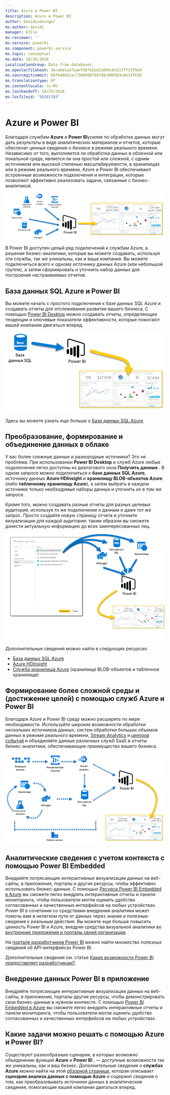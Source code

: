 ```yaml
---
title: Azure и Power BI
description: Azure и Power BI
author: davidiseminger
ms.author: davidi
manager: kfile
ms.reviewer: ''
ms.service: powerbi
ms.component: powerbi-service
ms.topic: conceptual
ms.date: 10/26/2018
LocalizationGroup: Data from databases
ms.openlocfilehash: 3eca6d1ae7aaef507d1ee51889c0c617ff33f9e9
ms.sourcegitcommit: 60fb46b61ac73806987847d9c606993c0e14fb30
ms.translationtype: HT
ms.contentlocale: ru-RU
ms.lasthandoff: 10/25/2018
ms.locfileid: "50101193"
---
```

# <a name="azure-and-power-bi"></a>Azure и Power BI

Благодаря службам **Azure** и **Power BI**усилия по обработке данных могут дать результаты в виде аналитических материалов и отчетов, которые обеспечат ценные сведения о бизнесе в режиме реального времени. Независимо от того, выполняется ли обработка данных в облачной или локальной среде, является ли она простой или сложной, с одним источником или высокой степенью масштабируемости, в хранилищах или в режиме реального времени, Azure и Power BI обеспечивают встроенные возможности подключения и интеграции, которые позволяют эффективно реализовать задачи, связанные с бизнес-аналитикой.

![Azure](media/service-azure-and-power-bi/azure_1.png)

В Power BI доступен целый ряд подключений к службам Azure, а решения бизнес-аналитики, которые вы можете создавать, используя эти службы, так же уникальны, как и ваша компания. Вы можете подключиться всего к одному источнику данных Azure (или небольшой группе), а затем сформировать и уточнить набор данных для построения настраиваемых отчетов.

## <a name="azure-sql-database-and-power-bi"></a>База данных SQL Azure и Power BI

Вы можете начать с простого подключения к базе данных SQL Azure и создавать отчеты для отслеживания развития вашего бизнеса. С помощью [Power BI Desktop](desktop-getting-started.md) можно создавать отчеты, определяющие тенденции и ключевые показатели эффективности, которые помогают вашей компании двигаться вперед.

![Из SQL в PBI](media/service-azure-and-power-bi/azure_2_sqltopbi.png)

Здесь вы можете узнать еще больше о [Базе данных SQL Azure](http://azure.microsoft.com/services/sql-database/).

## <a name="transform-shape-and-merge-your-cloud-data"></a>Преобразование, формирование и объединение данных в облаке

У вас более сложные данные и разнородные источники? Это не проблема. При использовании **Power BI Desktop** и служб Azure любые подключения легко доступны из диалогового окна **Получить данные** . В одном запросе можно подключиться к **базе данных SQL Azure**, источнику данных **Azure HDInsight** и **хранилищу BLOB-объектов Azure** (либо **табличному хранилищу Azure**), а затем выбрать в каждом источнике только необходимые наборы данных и уточнить их в том же запросе.

Кроме того, можно создавать разные отчеты для разных целевых аудиторий, используя то же подключение к данным и даже тот же запрос. Просто создайте новую страницу отчета и уточните визуализации для каждой аудитории: таким образом вы сможете донести актуальную информацию до всех заинтересованных лиц.

![Из нескольких источников в PBI](media/service-azure-and-power-bi/azure_3_multipletopbi.png)

Дополнительные сведения можно найти в следующих ресурсах:

* [База данных SQL Azure](http://azure.microsoft.com/services/sql-database/)
* [Azure HDInsight](http://azure.microsoft.com/services/hdinsight/)
* [Служба хранилища Azure](http://azure.microsoft.com/services/storage/) (хранилище BLOB-объектов и табличное хранилище)

## <a name="get-complex-and-ahead-using-azure-services-and-power-bi"></a>Формирование более сложной среды и (достижение целей) с помощью служб Azure и Power BI

Благодаря Azure и Power BI среду можно расширять по мере необходимости. Используйте широкие возможности обработки нескольких источников данных, систем обработки больших объемов данных в режиме реального времени, [Stream Analytics](http://azure.microsoft.com/services/stream-analytics/) и [центров событий](http://azure.microsoft.com/services/event-hubs/) и объединяйте данные различных служб SaaS в отчеты бизнес-аналитики, обеспечивающие преимущество вашего бизнеса.

![Комплекс Azure](media/service-azure-and-power-bi/azure_4_complex.png)

## <a name="context-insights-with-power-bi-embedded-analytics"></a>Аналитические сведения с учетом контекста с помощью Power BI Embedded

Внедряйте потрясающие интерактивные визуализации данных на веб-сайты, в приложения, порталы и другие ресурсы, чтобы эффективно использовать бизнес-данные. С помощью [Ресурса Power BI Embedded в Azure](https://azure.microsoft.com/services/power-bi-embedded/) вы сможете легко внедрять интерактивные отчеты и панели мониторинга, чтобы пользователи могли оценить удобство согласованных и качественных интерфейсов на любых устройствах.  Power BI в сочетании со средствами внедрения аналитики может помочь вам в нелегком пути от данных через знания и полезные сведения к реальным действия.  Вы можете еще больше повысить ценность Power BI и Azure, внедряя средства визуальной аналитики во [внутренние приложения и порталы своей организации](https://powerbi.microsoft.com/en-us/developers/embedded-analytics/organization/).

На [портале разработчиков Power BI](http://dev.powerbi.com) можно найти множество полезных сведений об API-интерфейсах Power BI.

Дополнительные сведения см. статье [Какие возможности Power BI предоставляет разработчикам?](developer/what-can-you-do.md).

## <a name="embed-your-power-bi-data-within-your-app"></a>Внедрение данных Power BI в приложение

Внедряйте потрясающие интерактивные визуализации данных на веб-сайты, в приложения, порталы другие ресурсы, чтобы демонстрировать свои бизнес-данные в нужном контексте. С помощью [Power BI Embedded в Azure](https://azure.microsoft.com/services/power-bi-embedded/) вы сможете легко внедрять интерактивные отчеты и панели мониторинга, чтобы пользователи могли оценить удобство согласованных и качественных интерфейсов на любых устройствах.

## <a name="what-could-you-do-with-azure-and-power-bi"></a>Какие задачи можно решать с помощью Azure и Power BI?

Существуют разнообразные сценарии, в которых возможно объединение функций **Azure** и **Power BI** , — доступные возможности так же уникальны, как и ваш бизнес. Дополнительные сведения о **службах Azure** можно найти на этой [обзорной странице](https://docs.microsoft.com/azure/machine-learning/team-data-science-process/plan-your-environment), которая описывает **сценарии анализа данных с помощью Azure** и содержит сведения о том, как преобразовывать источники данных в аналитические сведения, помогающие вашей компании двигаться вперед.
